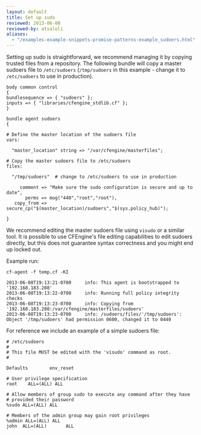 ```yaml
---
layout: default
title: Set up sudo
reviewed: 2013-06-08
reviewed-by: atsaloli
aliases:
  - "/examples-example-snippets-promise-patterns-example_sudoers.html"
---
```


Setting up sudo is straightforward, we recommend managing it by copying trusted files from a repository. The following bundle will copy a master sudoers file to `/etc/sudoers` (`/tmp/sudoers` in this example - change it to `/etc/sudoers` to use in production).

```cf3
body common control
{
bundlesequence => { "sudoers" };
inputs => { "libraries/cfengine_stdlib.cf" };
}

bundle agent sudoers
{

# Define the master location of the sudoers file
vars:

  "master_location" string => "/var/cfengine/masterfiles";

# Copy the master sudoers file to /etc/sudoers
files:

  "/tmp/sudoers"  # change to /etc/sudoers to use in production

     comment => "Make sure the sudo configuration is secure and up to date",
       perms => mog("440","root","root"),
   copy_from => secure_cp("$(master_location)/sudoers","$(sys.policy_hub)");

}
```

We recommend editing the master sudoers file using `visudo` or a similar tool. It is possible to use CFEngine's file editing capabilities to edit sudoers directly, but this does not guarantee syntax correctness and you might end up locked out.

Example run:

```command
cf-agent -f temp.cf -KI
```

```output
2013-06-08T19:13:21-0700     info: This agent is bootstrapped to '192.168.183.208'
2013-06-08T19:13:22-0700     info: Running full policy integrity checks
2013-06-08T19:13:23-0700     info: Copying from '192.168.183.208:/var/cfengine/masterfiles/sudoers'
2013-06-08T19:13:23-0700     info: /sudoers/files/'/tmp/sudoers': Object '/tmp/sudoers' had permission 0600, changed it to 0440
```

For reference we include an example of a simple sudoers file:

```
# /etc/sudoers
#
# This file MUST be edited with the 'visudo' command as root.
#

Defaults        env_reset

# User privilege specification
root    ALL=(ALL) ALL

# Allow members of group sudo to execute any command after they have
# provided their password
%sudo ALL=(ALL) ALL

# Members of the admin group may gain root privileges
%admin ALL=(ALL) ALL
john  ALL=(ALL)       ALL
```
